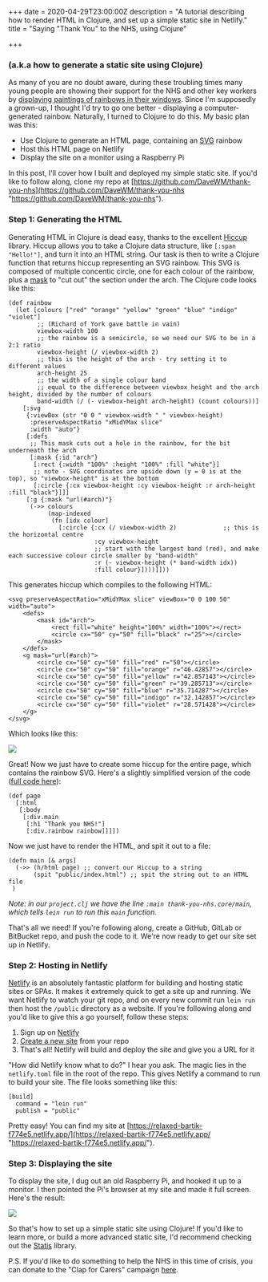 +++
date = 2020-04-29T23:00:00Z
description = "A tutorial describing how to render HTML in Clojure, and set up a simple static site in Netlify."
title = "Saying \"Thank You\" to the NHS, using Clojure"

+++
### (a.k.a how to generate a static site using Clojure)

As many of you are no doubt aware, during these troubling times many young people are showing their support for the NHS and other key workers by [displaying paintings of rainbows in their windows](https://www.independent.co.uk/life-style/coronavirus-nhs-nightingale-hospital-rainbows-art-drawing-painting-a9452806.html). Since I'm supposedly a grown-up, I thought I'd try to go one better - displaying a computer-generated rainbow. Naturally, I turned to Clojure to do this. My basic plan was this:

* Use Clojure to generate an HTML page, containing an [SVG](https://developer.mozilla.org/en-US/docs/Web/SVG) rainbow
* Host this HTML page on Netlify
* Display the site on a monitor using a Raspberry Pi

In this post, I'll cover how I built and deployed my simple static site. If you'd like to follow along, clone my repo at [https://github.com/DaveWM/thank-you-nhs](https://github.com/DaveWM/thank-you-nhs "https://github.com/DaveWM/thank-you-nhs").

### Step 1: Generating the HTML

Generating HTML in Clojure is dead easy, thanks to the excellent [Hiccup](https://github.com/weavejester/hiccup) library. Hiccup allows you to take a Clojure data structure, like `[:span "Hello!"]`, and turn it into an HTML string. Our task is then to write a Clojure function that returns hiccup representing an SVG rainbow. This SVG is composed of multiple concentic circle, one for each colour of the rainbow, plus a [mask](https://developer.mozilla.org/en-US/docs/Web/SVG/Element/mask) to "cut out" the section under the arch. The Clojure code looks like this:

    (def rainbow
      (let [colours ["red" "orange" "yellow" "green" "blue" "indigo" "violet"]
            ;; (Richard of York gave battle in vain)
            viewbox-width 100
            ;; the rainbow is a semicircle, so we need our SVG to be in a 2:1 ratio
            viewbox-height (/ viewbox-width 2)
            ;; this is the height of the arch - try setting it to different values
            arch-height 25
            ;; the width of a single colour band
            ;; equal to the difference between viewbox height and the arch height, divided by the number of colours
            band-width (/ (- viewbox-height arch-height) (count colours))]
        [:svg
         {:viewBox (str "0 0 " viewbox-width " " viewbox-height)
          :preserveAspectRatio "xMidYMax slice"
          :width "auto"}
         [:defs
          ;; This mask cuts out a hole in the rainbow, for the bit underneath the arch
          [:mask {:id "arch"}
           [:rect {:width "100%" :height "100%" :fill "white"}]
           ;; note - SVG coordinates are upside down (y = 0 is at the top), so "viewbox-height" is at the bottom
           [:circle {:cx viewbox-height :cy viewbox-height :r arch-height :fill "black"}]]]
         [:g {:mask "url(#arch)"}
          (->> colours
               (map-indexed
                (fn [idx colour]
                  [:circle {:cx (/ viewbox-width 2)             ;; this is the horizontal centre
                            :cy viewbox-height
                            ;; start with the largest band (red), and make each successive colour circle smaller by "band-width"
                            :r (- viewbox-height (* band-width idx))
                            :fill colour}])))]]))

This generates hiccup which compiles to the following HTML:

    <svg preserveAspectRatio="xMidYMax slice" viewBox="0 0 100 50" width="auto">
        <defs>
            <mask id="arch">
                <rect fill="white" height="100%" width="100%"></rect>
                <circle cx="50" cy="50" fill="black" r="25"></circle>
            </mask>
        </defs>
        <g mask="url(#arch)">
            <circle cx="50" cy="50" fill="red" r="50"></circle>
            <circle cx="50" cy="50" fill="orange" r="46.42857"></circle>
            <circle cx="50" cy="50" fill="yellow" r="42.857143"></circle>
            <circle cx="50" cy="50" fill="green" r="39.285713"></circle>
            <circle cx="50" cy="50" fill="blue" r="35.714287"></circle>
            <circle cx="50" cy="50" fill="indigo" r="32.142857"></circle>
            <circle cx="50" cy="50" fill="violet" r="28.571428"></circle>
        </g>
    </svg>

Which looks like this:

![](/rainbow.png)

Great! Now we just have to create some hiccup for the entire page, which contains the rainbow SVG. Here's a slightly simplified version of the code ([full code here](https://bit.ly/3bzRt0j)):

    (def page
      [:html
       [:body
        [:div.main
         [:h1 "Thank you NHS!"]
         [:div.rainbow rainbow]]]])

Now we just have to render the HTML, and spit it out to a file:

    (defn main [& args]
      (->> (h/html page) ;; convert our Hiccup to a string
           (spit "public/index.html") ;; spit the string out to an HTML file
     )

_Note: in our `project.clj` we have the line `:main thank-you-nhs.core/main`, which tells `lein run` to run this `main` function._

That's all we need! If you're following along, create a GitHub, GitLab or BitBucket repo, and push the code to it. We're now ready to get our site set up in Netlify.

### Step 2: Hosting in Netlify

[Netlify](https://www.netlify.com/) is an absolutely fantastic platform for building and hosting static sites or SPAs. It makes it extremely quick to get a site up and running. We want Netlify to watch your git repo, and on every new commit run `lein run` then host the `/public` directory as a website. If you're following along and you'd like to give this a go yourself, follow these steps:

1. Sign up on [Netlify](https://www.netlify.com/)
2. [Create a new site](https://app.netlify.com/start) from your repo
3. That's all! Netlify will build and deploy the site and give you a URL for it

"How did Netlify know what to do?" I hear you ask. The magic lies in the `netlify.toml` file in the root of the repo. This gives Netlify a command to run to build your site. The file looks something like this:

    [build]
      command = "lein run"
      publish = "public"

Pretty easy! You can find my site at [https://relaxed-bartik-f774e5.netlify.app/](https://relaxed-bartik-f774e5.netlify.app/ "https://relaxed-bartik-f774e5.netlify.app/").

### Step 3: Displaying the site

To display the site, I dug out an old Raspberry Pi, and hooked it up to a monitor. I then pointed the Pi's browser at my site and made it full screen. Here's the result:

![](/thank-you-nhs.jpg)

So that's how to set up a simple static site using Clojure! If you'd like to learn more, or build a more advanced static site, I'd recommend checking out the [Statis](https://github.com/magnars/stasis) library. 

P.S. If you'd like to do something to help the NHS in this time of crisis, you can donate to the "Clap for Carers" campaign [here](https://uk.virginmoneygiving.com/ClapForOurCarers).